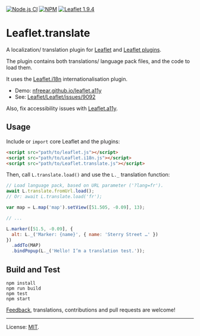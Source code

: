 [![Node.js CI][ci-img]][ci]
[![NPM][npm-img]][npm]
[![Leaflet 1.9.4][leaflet-img]][leaflet]

# Leaflet.translate #

A localization/ translation plugin for [Leaflet][] and [Leaflet plugins][].

The plugin contains both translations/ language pack files, and the code to load them.

It uses the [Leaflet.i18n][] internationalisation plugin.

* Demo: [nfreear.github.io/leaflet.a11y][demo]
* See: [Leaflet/Leaflet/issues/9092][L-9092]

Also, fix accessibility issues with [Leaflet.a11y][].

## Usage

Include or `import` core Leaflet and the plugins:

```html
<script src="path/to/leaflet.js"></script>
<script src="path/to/Leaflet.i18n.js"></script>
<script src="path/to/Leaflet.translate.js"></script>
```

Then, call `L.translate.load()` and use the `L._` translation function:

```js
// Load language pack, based on URL parameter ('?lang=fr').
await L.translate.fromUrl.load();
// Or: await L.translate.load('fr');

var map = L.map('map').setView([51.505, -0.09], 13);

// ...

L.marker([51.5, -0.09], {
  alt: L._('Marker: {name}', { name: 'Sterry Street …' })
})
  .addTo(MAP)
  .bindPopup(L._('Hello! I’m a translation test.'));
```

## Build and Test

```
npm install
npm run build
npm test
npm start
```

[Feedback][], translations, contributions and pull requests are welcome!

---
License: [MIT][].

[ci]: https://github.com/nfreear/Leaflet.translate/actions/workflows/node.js.yml
[ci-img]: https://github.com/nfreear/Leaflet.translate/actions/workflows/node.js.yml/badge.svg
[npm]: https://www.npmjs.com/package/leaflet.translate
[npm-img]: https://img.shields.io/npm/v/leaflet.translate
[leaflet-img]: https://img.shields.io/badge/leaflet-1.9.4-green.svg?style=flat
[feedback]: https://github.com/nfreear/Leaflet.translate/issues
[demo]: https://nfreear.github.io/leaflet.a11y/
[Leaflet]: https://leafletjs.com/
[Leaflet plugins]: https://leafletjs.com/plugins.html
[L-9092]: https://github.com/Leaflet/Leaflet/issues/9092
  "Add placeholder function for translation/localization/i18n to Leaflet #9092"
[Leaflet.i18n]: https://github.com/umap-project/Leaflet.i18n
[Leaflet.a11y]: https://github.com/nfreear/leaflet.a11y
  "An accessibility plugin for Leaflet"
[MIT]: https://nfreear.mit-license.org/
